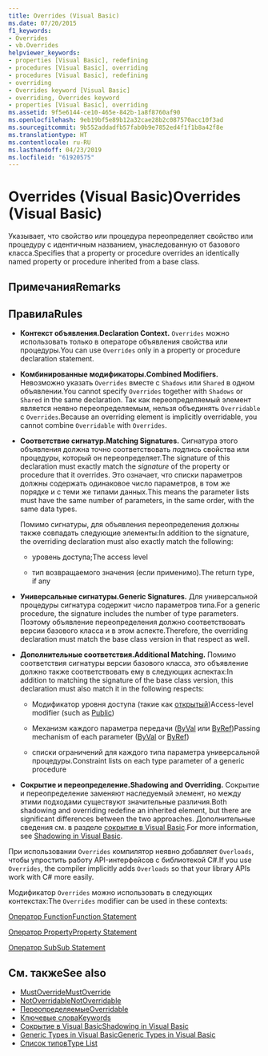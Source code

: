 ```yaml
---
title: Overrides (Visual Basic)
ms.date: 07/20/2015
f1_keywords:
- Overrides
- vb.Overrides
helpviewer_keywords:
- properties [Visual Basic], redefining
- procedures [Visual Basic], overriding
- procedures [Visual Basic], redefining
- overriding
- Overrides keyword [Visual Basic]
- overriding, Overrides keyword
- properties [Visual Basic], overriding
ms.assetid: 9f5e6144-ce10-465e-842b-1a8f8760af90
ms.openlocfilehash: 9eb19bf5e89b12a32cae28b2c087570acc10f3ad
ms.sourcegitcommit: 9b552addadfb57fab0b9e7852ed4f1f1b8a42f8e
ms.translationtype: HT
ms.contentlocale: ru-RU
ms.lasthandoff: 04/23/2019
ms.locfileid: "61920575"
---
```

# <a name="overrides-visual-basic"></a><span data-ttu-id="24a6f-102">Overrides (Visual Basic)</span><span class="sxs-lookup"><span data-stu-id="24a6f-102">Overrides (Visual Basic)</span></span>
<span data-ttu-id="24a6f-103">Указывает, что свойство или процедура переопределяет свойство или процедуру с идентичным названием, унаследованную от базового класса.</span><span class="sxs-lookup"><span data-stu-id="24a6f-103">Specifies that a property or procedure overrides an identically named property or procedure inherited from a base class.</span></span>  
  
## <a name="remarks"></a><span data-ttu-id="24a6f-104">Примечания</span><span class="sxs-lookup"><span data-stu-id="24a6f-104">Remarks</span></span>  
  
## <a name="rules"></a><span data-ttu-id="24a6f-105">Правила</span><span class="sxs-lookup"><span data-stu-id="24a6f-105">Rules</span></span>  
  
-   <span data-ttu-id="24a6f-106">**Контекст объявления.**</span><span class="sxs-lookup"><span data-stu-id="24a6f-106">**Declaration Context.**</span></span> <span data-ttu-id="24a6f-107">`Overrides` можно использовать только в операторе объявления свойства или процедуры.</span><span class="sxs-lookup"><span data-stu-id="24a6f-107">You can use `Overrides` only in a property or procedure declaration statement.</span></span>  
  
-   <span data-ttu-id="24a6f-108">**Комбинированные модификаторы.**</span><span class="sxs-lookup"><span data-stu-id="24a6f-108">**Combined Modifiers.**</span></span> <span data-ttu-id="24a6f-109">Невозможно указать `Overrides` вместе с `Shadows` или `Shared` в одном объявлении.</span><span class="sxs-lookup"><span data-stu-id="24a6f-109">You cannot specify `Overrides` together with `Shadows` or `Shared` in the same declaration.</span></span> <span data-ttu-id="24a6f-110">Так как переопределяемый элемент является неявно переопределяемым, нельзя объединять `Overridable` с `Overrides`.</span><span class="sxs-lookup"><span data-stu-id="24a6f-110">Because an overriding element is implicitly overridable, you cannot combine `Overridable` with `Overrides`.</span></span>  
  
-   <span data-ttu-id="24a6f-111">**Соответствие сигнатур.**</span><span class="sxs-lookup"><span data-stu-id="24a6f-111">**Matching Signatures.**</span></span> <span data-ttu-id="24a6f-112">Сигнатура этого объявления должна точно соответствовать *подпись* свойства или процедуры, который он переопределяет.</span><span class="sxs-lookup"><span data-stu-id="24a6f-112">The signature of this declaration must exactly match the *signature* of the property or procedure that it overrides.</span></span> <span data-ttu-id="24a6f-113">Это означает, что списки параметров должны содержать одинаковое число параметров, в том же порядке и с теми же типами данных.</span><span class="sxs-lookup"><span data-stu-id="24a6f-113">This means the parameter lists must have the same number of parameters, in the same order, with the same data types.</span></span>  
  
     <span data-ttu-id="24a6f-114">Помимо сигнатуры, для объявления переопределения должны также совпадать следующие элементы:</span><span class="sxs-lookup"><span data-stu-id="24a6f-114">In addition to the signature, the overriding declaration must also exactly match the following:</span></span>  
  
    -   <span data-ttu-id="24a6f-115">уровень доступа;</span><span class="sxs-lookup"><span data-stu-id="24a6f-115">The access level</span></span>  
  
    -   <span data-ttu-id="24a6f-116">тип возвращаемого значения (если применимо).</span><span class="sxs-lookup"><span data-stu-id="24a6f-116">The return type, if any</span></span>  
  
-   <span data-ttu-id="24a6f-117">**Универсальные сигнатуры.**</span><span class="sxs-lookup"><span data-stu-id="24a6f-117">**Generic Signatures.**</span></span> <span data-ttu-id="24a6f-118">Для универсальной процедуры сигнатура содержит число параметров типа.</span><span class="sxs-lookup"><span data-stu-id="24a6f-118">For a generic procedure, the signature includes the number of type parameters.</span></span> <span data-ttu-id="24a6f-119">Поэтому объявление переопределения должно соответствовать версии базового класса и в этом аспекте.</span><span class="sxs-lookup"><span data-stu-id="24a6f-119">Therefore, the overriding declaration must match the base class version in that respect as well.</span></span>  
  
-   <span data-ttu-id="24a6f-120">**Дополнительные соответствия.**</span><span class="sxs-lookup"><span data-stu-id="24a6f-120">**Additional Matching.**</span></span> <span data-ttu-id="24a6f-121">Помимо соответствия сигнатуры версии базового класса, это объявление должно также соответствовать ему в следующих аспектах:</span><span class="sxs-lookup"><span data-stu-id="24a6f-121">In addition to matching the signature of the base class version, this declaration must also match it in the following respects:</span></span>  
  
    -   <span data-ttu-id="24a6f-122">Модификатор уровня доступа (такие как [открытый](../../../visual-basic/language-reference/modifiers/public.md))</span><span class="sxs-lookup"><span data-stu-id="24a6f-122">Access-level modifier (such as [Public](../../../visual-basic/language-reference/modifiers/public.md))</span></span>  
  
    -   <span data-ttu-id="24a6f-123">Механизм каждого параметра передачи ([ByVal](../../../visual-basic/language-reference/modifiers/byval.md) или [ByRef](../../../visual-basic/language-reference/modifiers/byref.md))</span><span class="sxs-lookup"><span data-stu-id="24a6f-123">Passing mechanism of each parameter ([ByVal](../../../visual-basic/language-reference/modifiers/byval.md) or [ByRef](../../../visual-basic/language-reference/modifiers/byref.md))</span></span>  
  
    -   <span data-ttu-id="24a6f-124">списки ограничений для каждого типа параметра универсальной процедуры.</span><span class="sxs-lookup"><span data-stu-id="24a6f-124">Constraint lists on each type parameter of a generic procedure</span></span>  
  
-   <span data-ttu-id="24a6f-125">**Сокрытие и переопределение.**</span><span class="sxs-lookup"><span data-stu-id="24a6f-125">**Shadowing and Overriding.**</span></span> <span data-ttu-id="24a6f-126">Сокрытие и переопределение заменяют наследуемый элемент, но между этими подходами существуют значительные различия.</span><span class="sxs-lookup"><span data-stu-id="24a6f-126">Both shadowing and overriding redefine an inherited element, but there are significant differences between the two approaches.</span></span> <span data-ttu-id="24a6f-127">Дополнительные сведения см. в разделе [сокрытие в Visual Basic](../../../visual-basic/programming-guide/language-features/declared-elements/shadowing.md).</span><span class="sxs-lookup"><span data-stu-id="24a6f-127">For more information, see [Shadowing in Visual Basic](../../../visual-basic/programming-guide/language-features/declared-elements/shadowing.md).</span></span>  
  
 <span data-ttu-id="24a6f-128">При использовании `Overrides` компилятор неявно добавляет `Overloads`, чтобы упростить работу API-интерфейсов с библиотекой C#.</span><span class="sxs-lookup"><span data-stu-id="24a6f-128">If you use `Overrides`, the compiler implicitly adds `Overloads` so that your library APIs work with C# more easily.</span></span>  
  
 <span data-ttu-id="24a6f-129">Модификатор `Overrides` можно использовать в следующих контекстах:</span><span class="sxs-lookup"><span data-stu-id="24a6f-129">The `Overrides` modifier can be used in these contexts:</span></span>  
  
 [<span data-ttu-id="24a6f-130">Оператор Function</span><span class="sxs-lookup"><span data-stu-id="24a6f-130">Function Statement</span></span>](../../../visual-basic/language-reference/statements/function-statement.md)  
  
 [<span data-ttu-id="24a6f-131">Оператор Property</span><span class="sxs-lookup"><span data-stu-id="24a6f-131">Property Statement</span></span>](../../../visual-basic/language-reference/statements/property-statement.md)  
  
 [<span data-ttu-id="24a6f-132">Оператор Sub</span><span class="sxs-lookup"><span data-stu-id="24a6f-132">Sub Statement</span></span>](../../../visual-basic/language-reference/statements/sub-statement.md)  
  
## <a name="see-also"></a><span data-ttu-id="24a6f-133">См. также</span><span class="sxs-lookup"><span data-stu-id="24a6f-133">See also</span></span>

- [<span data-ttu-id="24a6f-134">MustOverride</span><span class="sxs-lookup"><span data-stu-id="24a6f-134">MustOverride</span></span>](../../../visual-basic/language-reference/modifiers/mustoverride.md)
- [<span data-ttu-id="24a6f-135">NotOverridable</span><span class="sxs-lookup"><span data-stu-id="24a6f-135">NotOverridable</span></span>](../../../visual-basic/language-reference/modifiers/notoverridable.md)
- [<span data-ttu-id="24a6f-136">Переопределяемые</span><span class="sxs-lookup"><span data-stu-id="24a6f-136">Overridable</span></span>](../../../visual-basic/language-reference/modifiers/overridable.md)
- [<span data-ttu-id="24a6f-137">Ключевые слова</span><span class="sxs-lookup"><span data-stu-id="24a6f-137">Keywords</span></span>](../../../visual-basic/language-reference/keywords/index.md)
- [<span data-ttu-id="24a6f-138">Сокрытие в Visual Basic</span><span class="sxs-lookup"><span data-stu-id="24a6f-138">Shadowing in Visual Basic</span></span>](../../../visual-basic/programming-guide/language-features/declared-elements/shadowing.md)
- [<span data-ttu-id="24a6f-139">Generic Types in Visual Basic</span><span class="sxs-lookup"><span data-stu-id="24a6f-139">Generic Types in Visual Basic</span></span>](../../../visual-basic/programming-guide/language-features/data-types/generic-types.md)
- [<span data-ttu-id="24a6f-140">Список типов</span><span class="sxs-lookup"><span data-stu-id="24a6f-140">Type List</span></span>](../../../visual-basic/language-reference/statements/type-list.md)
